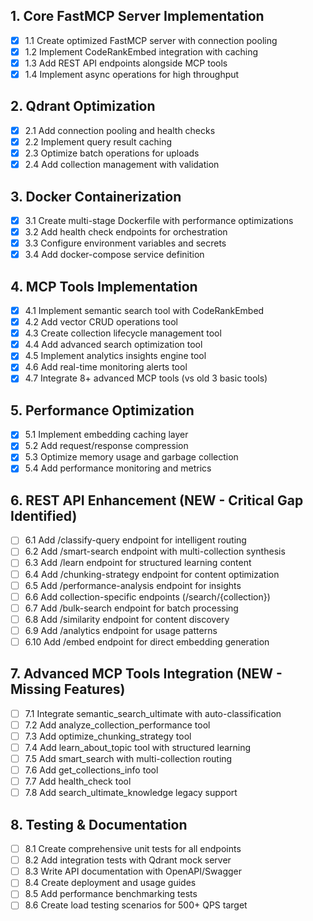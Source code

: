 ## 1. Core FastMCP Server Implementation
- [x] 1.1 Create optimized FastMCP server with connection pooling
- [x] 1.2 Implement CodeRankEmbed integration with caching
- [x] 1.3 Add REST API endpoints alongside MCP tools
- [x] 1.4 Implement async operations for high throughput

## 2. Qdrant Optimization
- [x] 2.1 Add connection pooling and health checks
- [x] 2.2 Implement query result caching
- [x] 2.3 Optimize batch operations for uploads
- [x] 2.4 Add collection management with validation

## 3. Docker Containerization
- [x] 3.1 Create multi-stage Dockerfile with performance optimizations
- [x] 3.2 Add health check endpoints for orchestration
- [x] 3.3 Configure environment variables and secrets
- [x] 3.4 Add docker-compose service definition

## 4. MCP Tools Implementation
- [x] 4.1 Implement semantic search tool with CodeRankEmbed
- [x] 4.2 Add vector CRUD operations tool
- [x] 4.3 Create collection lifecycle management tool
- [x] 4.4 Add advanced search optimization tool
- [x] 4.5 Implement analytics insights engine tool
- [x] 4.6 Add real-time monitoring alerts tool
- [x] 4.7 Integrate 8+ advanced MCP tools (vs old 3 basic tools)

## 5. Performance Optimization
- [x] 5.1 Implement embedding caching layer
- [x] 5.2 Add request/response compression
- [x] 5.3 Optimize memory usage and garbage collection
- [x] 5.4 Add performance monitoring and metrics

## 6. REST API Enhancement (NEW - Critical Gap Identified)
- [ ] 6.1 Add /classify-query endpoint for intelligent routing
- [ ] 6.2 Add /smart-search endpoint with multi-collection synthesis
- [ ] 6.3 Add /learn endpoint for structured learning content
- [ ] 6.4 Add /chunking-strategy endpoint for content optimization
- [ ] 6.5 Add /performance-analysis endpoint for insights
- [ ] 6.6 Add collection-specific endpoints (/search/{collection})
- [ ] 6.7 Add /bulk-search endpoint for batch processing
- [ ] 6.8 Add /similarity endpoint for content discovery
- [ ] 6.9 Add /analytics endpoint for usage patterns
- [ ] 6.10 Add /embed endpoint for direct embedding generation

## 7. Advanced MCP Tools Integration (NEW - Missing Features)
- [ ] 7.1 Integrate semantic_search_ultimate with auto-classification
- [ ] 7.2 Add analyze_collection_performance tool
- [ ] 7.3 Add optimize_chunking_strategy tool
- [ ] 7.4 Add learn_about_topic tool with structured learning
- [ ] 7.5 Add smart_search with multi-collection routing
- [ ] 7.6 Add get_collections_info tool
- [ ] 7.7 Add health_check tool
- [ ] 7.8 Add search_ultimate_knowledge legacy support

## 8. Testing & Documentation
- [ ] 8.1 Create comprehensive unit tests for all endpoints
- [ ] 8.2 Add integration tests with Qdrant mock server
- [ ] 8.3 Write API documentation with OpenAPI/Swagger
- [ ] 8.4 Create deployment and usage guides
- [ ] 8.5 Add performance benchmarking tests
- [ ] 8.6 Create load testing scenarios for 500+ QPS target